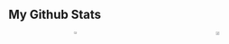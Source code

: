 <div class="github-stats-container">
    <h2 class="page-title page-text-color page-text-font mt-16 text-center">My Github Stats</h2>
    <p style="display: flex; justify-content: space-around;">
        <a href="https://github.com/dedybayu">
            <img width="48%" src="https://github-readme-stats.vercel.app/api?username=dedybayu&show_icons=true&theme=omni&hide_border=true" />
        </a>
        <a href="https://github.com/dedybayu">
            <img width="55%" src="https://github-readme-streak-stats.herokuapp.com/?user=dedybayu&theme=omni&hide_border=true" />
        </a>
    </p>
</div>

